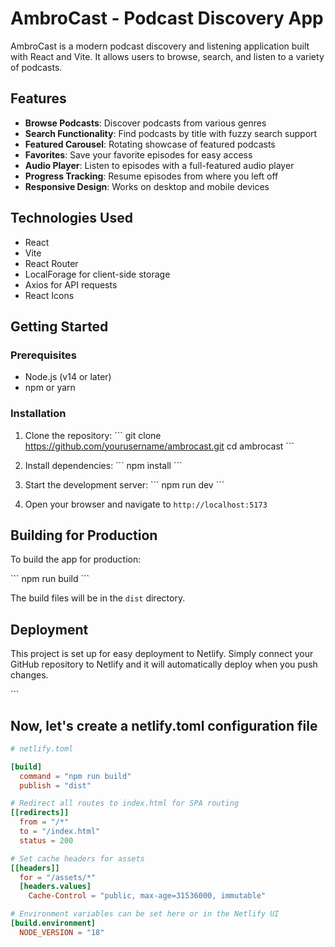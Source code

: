 # AmbroCast - Podcast Discovery App

AmbroCast is a modern podcast discovery and listening application built with React and Vite. It allows users to browse, search, and listen to a variety of podcasts.

## Features

- **Browse Podcasts**: Discover podcasts from various genres
- **Search Functionality**: Find podcasts by title with fuzzy search support
- **Featured Carousel**: Rotating showcase of featured podcasts
- **Favorites**: Save your favorite episodes for easy access
- **Audio Player**: Listen to episodes with a full-featured audio player
- **Progress Tracking**: Resume episodes from where you left off
- **Responsive Design**: Works on desktop and mobile devices

## Technologies Used

- React
- Vite
- React Router
- LocalForage for client-side storage
- Axios for API requests
- React Icons

## Getting Started

### Prerequisites

- Node.js (v14 or later)
- npm or yarn

### Installation

1. Clone the repository:
   \`\`\`
   git clone https://github.com/yourusername/ambrocast.git
   cd ambrocast
   \`\`\`

2. Install dependencies:
   \`\`\`
   npm install
   \`\`\`

3. Start the development server:
   \`\`\`
   npm run dev
   \`\`\`

4. Open your browser and navigate to `http://localhost:5173`

## Building for Production

To build the app for production:

\`\`\`
npm run build
\`\`\`

The build files will be in the `dist` directory.

## Deployment

This project is set up for easy deployment to Netlify. Simply connect your GitHub repository to Netlify and it will automatically deploy when you push changes.

\`\`\`

## Now, let's create a netlify.toml configuration file

```toml file="netlify.toml"
# netlify.toml

[build]
  command = "npm run build"
  publish = "dist"

# Redirect all routes to index.html for SPA routing
[[redirects]]
  from = "/*"
  to = "/index.html"
  status = 200

# Set cache headers for assets
[[headers]]
  for = "/assets/*"
  [headers.values]
    Cache-Control = "public, max-age=31536000, immutable"

# Environment variables can be set here or in the Netlify UI
[build.environment]
  NODE_VERSION = "18"

